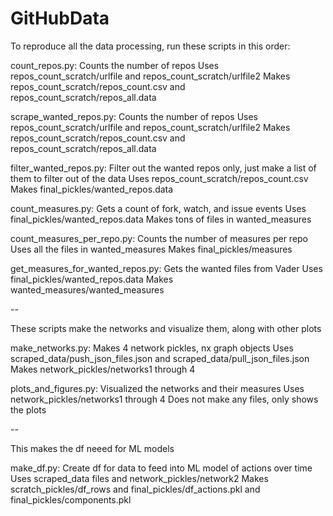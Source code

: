 # GitHubData

To reproduce all the data processing, run these scripts in this order:

count_repos.py:
Counts the number of repos
Uses repos_count_scratch/urlfile and repos_count_scratch/urlfile2
Makes repos_count_scratch/repos_count.csv and repos_count_scratch/repos_all.data

scrape_wanted_repos.py:
Counts the number of repos
Uses repos_count_scratch/urlfile and repos_count_scratch/urlfile2
Makes repos_count_scratch/repos_count.csv and repos_count_scratch/repos_all.data

filter_wanted_repos.py:
Filter out the wanted repos only, just make a list of them to filter out of the data
Uses repos_count_scratch/repos_count.csv
Makes final_pickles/wanted_repos.data

count_measures.py:
Gets a count of fork, watch, and issue events
Uses final_pickles/wanted_repos.data
Makes tons of files in wanted_measures

count_measures_per_repo.py:
Counts the number of measures per repo
Uses all the files in wanted_measures
Makes final_pickles/measures

get_measures_for_wanted_repos.py:
Gets the wanted files from Vader
Uses final_pickles/wanted_repos.data
Makes wanted_measures/wanted_measures

--

These scripts make the networks and visualize them, along with other plots

make_networks.py:
Makes 4 network pickles, nx graph objects
Uses scraped_data/push_json_files.json and scraped_data/pull_json_files.json
Makes network_pickles/networks1 through 4

plots_and_figures.py:
Visualized the networks and their measures
Uses network_pickles/networks1 through 4
Does not make any files, only shows the plots

--

This makes the df neeed for ML models

make_df.py:
Create df for data to feed into ML model of actions over time
Uses scraped_data files and network_pickles/network2
Makes scratch_pickles/df_rows and final_pickles/df_actions.pkl and final_pickles/components.pkl
